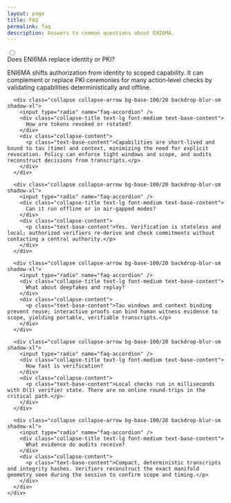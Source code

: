 ```yaml
---
layout: page
title: FAQ
permalink: faq
description: Answers to common questions about ENI6MA.
---
```


<section class="py-6 text-base-content">
  <div class="max-w-3xl mx-auto">
    <div class="space-y-4">
      <div class="collapse collapse-arrow bg-base-100/20 backdrop-blur-sm shadow-xl">
        <input type="radio" name="faq-accordion" />
        <div class="collapse-title text-lg font-medium text-base-content">
          Does ENI6MA replace identity or PKI?
        </div>
        <div class="collapse-content">
          <p class="text-base-content">ENI6MA shifts authorization from identity to scoped capability. It can complement or replace PKI ceremonies for many action‑level checks by validating capabilities deterministically and offline.</p>
        </div>
      </div>

      <div class="collapse collapse-arrow bg-base-100/20 backdrop-blur-sm shadow-xl">
        <input type="radio" name="faq-accordion" />
        <div class="collapse-title text-lg font-medium text-base-content">
          How are tokens revoked or rotated?
        </div>
        <div class="collapse-content">
          <p class="text-base-content">Capabilities are short‑lived and bound to tau (time) and context, minimizing the need for explicit revocation. Policy can enforce tight windows and scope, and audits reconstruct decisions from transcripts.</p>
        </div>
      </div>

      <div class="collapse collapse-arrow bg-base-100/20 backdrop-blur-sm shadow-xl">
        <input type="radio" name="faq-accordion" />
        <div class="collapse-title text-lg font-medium text-base-content">
          Can it run offline or in air‑gapped modes?
        </div>
        <div class="collapse-content">
          <p class="text-base-content">Yes. Verification is stateless and local; authorized verifiers re‑derive and check commitments without contacting a central authority.</p>
        </div>
      </div>

      <div class="collapse collapse-arrow bg-base-100/20 backdrop-blur-sm shadow-xl">
        <input type="radio" name="faq-accordion" />
        <div class="collapse-title text-lg font-medium text-base-content">
          What about deepfakes and replay?
        </div>
        <div class="collapse-content">
          <p class="text-base-content">Tau windows and context binding prevent reuse; interactive proofs can bind human witness evidence to scope, yielding portable, verifiable transcripts.</p>
        </div>
      </div>

      <div class="collapse collapse-arrow bg-base-100/20 backdrop-blur-sm shadow-xl">
        <input type="radio" name="faq-accordion" />
        <div class="collapse-title text-lg font-medium text-base-content">
          How fast is verification?
        </div>
        <div class="collapse-content">
          <p class="text-base-content">Local checks run in milliseconds with O(1) verifier state. There are no online round‑trips in the critical path.</p>
        </div>
      </div>

      <div class="collapse collapse-arrow bg-base-100/20 backdrop-blur-sm shadow-xl">
        <input type="radio" name="faq-accordion" />
        <div class="collapse-title text-lg font-medium text-base-content">
          What evidence do audits receive?
        </div>
        <div class="collapse-content">
          <p class="text-base-content">Compact, deterministic transcripts and integrity hashes. Verifiers reconstruct the exact manifold geometry seen during the session to confirm scope and timing.</p>
        </div>
      </div>
    </div>
  </div>
</section>


